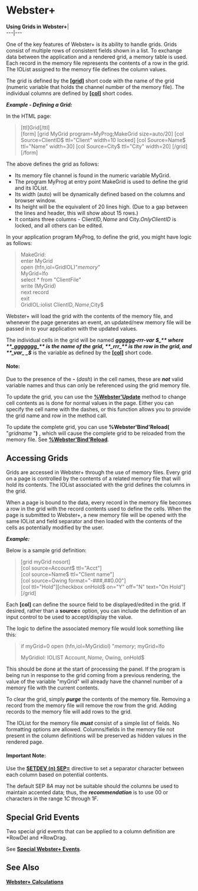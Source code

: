 # Webster+

**Using Grids in Webster+**|   
---|---  
  
One of the key features of Webster+ is its ability to handle grids. Grids consist of multiple rows of consistent fields shown in a list. To exchange data between the application and a rendered grid, a memory table is used. Each record in the memory file represents the contents of a row in the grid. The IOList assigned to the memory file defines the column values.

The grid is defined by the **[[grid]](Short%20Codes.htm#grid)** short code with the name of the grid (numeric variable that holds the channel number of the memory file). The individual columns are defined by **[[col]](Short%20Codes.htm#col)** short codes.

**_Example - Defining a Grid:_**

In the HTML page:

> <!DOCTYPE html>  
>  <html>  
>  <head>  
>  </head>  
>  <body>  
>  [ttl]Grid[/ttl]<br>  
>  [form]  
>  [grid MyGrid program=MyProg;MakeGrid size=auto/20]  
>  [col Source=ClientID$ ttl="Client" width=10 locked]  
>  [col Source=Name$ ttl="Name" width=30]  
>  [col Source=City$ ttl="City" width=20]  
>  [/grid]  
>  [/form]  
>  </body>  
>  </html>

The above defines the grid as follows:

  * Its memory file channel is found in the numeric variable MyGrid.
  * The program MyProg at entry point MakeGrid is used to define the grid and its IOList.
  * Its width (auto) will be dynamically defined based on the columns and browser window.
  * Its height will be the equivalent of 20 lines high. (Due to a gap between the lines and header, this will show about 15 rows.)
  * It contains three columns - ClientID$, Name$ and City$. Only ClientID$ is locked, and all others can be edited.



In your application program MyProg, to define the grid, you might have logic as follows:

> MakeGrid:  
>  enter MyGrid  
>  open (hfn,iol=GridIOL)"*memory*"  
>  MyGrid=lfo  
>  select * from "ClientFile"  
>  write (MyGrid)  
>  next record  
>  exit  
> GridIOL:iolist ClientID$,Name$,City$

Webster+ will load the grid with the contents of the memory file, and whenever the page generates an event, an updated/new memory file will be passed in to your application with the updated values.

The individual cells in the grid will be named **_gggggg-rrr-var_ _$_** where **_ggggggg_** is the name of the grid, **_rrr_** is the row in the grid, and **_var_ _$_** is the variable as defined by the **[[col]](Short%20Codes.htm#col)** short code.

#### **Note:**  
Due to the presence of the **-** (_dash_) in the cell names, these are **_not_** valid variable names and thus can only be referenced using the grid memory file.

To update the grid, you can use the **[%Webster'Update](Webster%20Object%20Methods.htm#update)** method to change cell contents as is done for normal values in the page. Either you can specify the cell name with the dashes, or this function allows you to provide the grid name and row in the method call.

To update the complete grid, you can use **%Webster'Bind'Reload(** "_gridname_ "**)** , which will cause the complete grid to be reloaded from the memory file. See **[%Webster'Bind'Reload](Bind%20Object%20Methods.htm#reload)**.

## Accessing Grids

Grids are accessed in Webster+ through the use of memory files. Every grid on a page is controlled by the contents of a related memory file that will hold its contents. The IOList associated with the grid defines the columns in the grid.

When a page is bound to the data, every record in the memory file becomes a row in the grid with the record contents used to define the cells. When the page is submitted to Webster+, a new memory file will be opened with the same IOList and field separator and then loaded with the contents of the cells as potentially modified by the user.

**_Example:_**

Below is a sample grid definition:

> [grid myGrid nosort]  
>  [col source=Account$ ttl="Acct"]  
>  [col source=Name$ ttl="Client name"]  
>  [col source=Owing format="-###,##0.00"]  
>  [col ttl="Hold"][checkbox onHold$ on="Y" off="N" text="On Hold"]  
>  [/grid]

Each **[col]** can define the source field to be displayed/edited in the grid. If desired, rather than a **source=** option, you can include the definition of an input control to be used to accept/display the value.

The logic to define the associated memory file would look something like this:

> if myGrid=0 open (hfn,iol=MyGridiol) "*memory*; myGrid=lfo  
>    
> MyGridiol: IOLIST Account$, Name$, Owing, onHold$

This should be done at the start of processing the panel. If the program is being run in response to the grid coming from a previous rendering, the value of the variable "myGrid" will already have the channel number of a memory file with the current contents.

To clear the grid, simply **_purge_** the contents of the memory file. Removing a record from the memory file will remove the row from the grid. Adding records to the memory file will add rows to the grid.

The IOList for the memory file **_must_** consist of a simple list of fields. No formatting options are allowed. Columns/fields in the memory file not present in the column definitions will be preserved as hidden values in the rendered page.

#### **Important Note:**  
Use the **[SETDEV (n) SEP=](../directives/setdev_sep.md)** directive to set a separator character between each column based on potential contents.  
  
The default SEP $8A$ may not be suitable should the columns be used to maintain accented data; thus, the **_recommendation_** is to use $00$ or characters in the range $1C$ through $1F$.

## Special Grid Events

Two special grid events that can be applied to a column definition are *RowDel and *RowDrag.

See **[Special Webster+ Events](Webster%20Events.md)**.

## See Also

**[Webster+ Calculations](Webster%20Calculations.md)**
